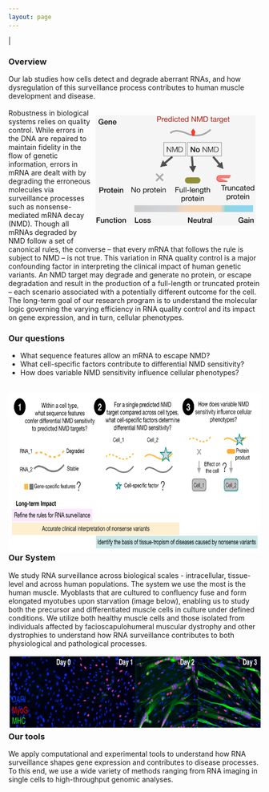 ```yaml
---
layout: page
---
```


|

### Overview  
Our lab studies how cells detect and degrade aberrant RNAs, and how dysregulation of this surveillance process contributes to human muscle development and disease. 
<br>
<img align="right" src="/img/nmd-overview.png" hspace="10" vspace= "30" style="width:320px !important;height:220px !important;" />
<br>Robustness in biological systems relies on quality control. While errors in the DNA are repaired to maintain fidelity in the flow of genetic information, errors in mRNA are dealt with by degrading the erroneous molecules via surveillance processes such as nonsense-mediated mRNA decay (NMD). Though all mRNAs degraded by NMD follow a set of canonical rules, the converse – that every mRNA that follows the rule is subject to NMD – is not true. This variation in RNA quality control is a major confounding factor in interpreting the clinical impact of human genetic variants. An NMD target may degrade and generate no protein, or escape degradation and result in the production of a full-length or truncated protein – each scenario associated with a potentially different outcome for the cell. The long-term goal of our research program is to understand the molecular logic governing the varying efficiency in RNA quality control and its impact on gene expression, and in turn, cellular phenotypes.

### Our questions  
* What sequence features allow an mRNA to escape NMD?  
* What cell-specific factors contribute to differential NMD sensitivity?  
* How does variable NMD sensitivity influence cellular phenotypes?  
<br>
<img align="left" src="/img/research-overview_edit.png" style="width:720px !important;height:320px !important;" />
<br> 
<br> 


### Our System
We study RNA surveillance across biological scales - intracellular, tissue-level and across human populations. The system we use the most is the human muscle. Myoblasts that are cultured to confluency fuse and form elongated myotubes upon starvation (image below), enabling us to study both the precursor and differentiated muscle cells in culture under defined conditions. We utilize both healthy muscle cells and those isolated from individuals affected by facioscapulohumeral muscular dystrophy and other dystrophies to understand how RNA surveillance contributes to both physiological and pathological processes.   
<br>
<img align="left" src="/img/myogenesis.png" style="width:800px !important;height:150px !important;" />  
<br>
<br>

### Our tools
We apply computational and experimental tools to understand how RNA surveillance shapes gene expression and contributes to disease processes. To this end, we use a wide variety of methods ranging from RNA imaging in single cells to high-throughput genomic analyses.  
